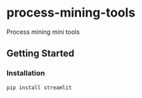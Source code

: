 # process-mining-tools
Process mining mini tools
## Getting Started

### Installation

```
pip install streamlit
```
